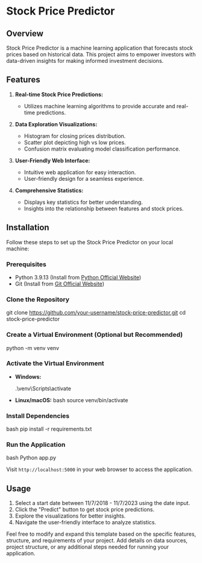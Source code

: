 
# Stock Price Predictor

## Overview

Stock Price Predictor is a machine learning application that forecasts stock prices based on historical data. This project aims to empower investors with data-driven insights for making informed investment decisions.

## Features

1. **Real-time Stock Price Predictions:**
   - Utilizes machine learning algorithms to provide accurate and real-time predictions.

2. **Data Exploration Visualizations:**
   - Histogram for closing prices distribution.
   - Scatter plot depicting high vs low prices.
   - Confusion matrix evaluating model classification performance.

3. **User-Friendly Web Interface:**
   - Intuitive web application for easy interaction.
   - User-friendly design for a seamless experience.

4. **Comprehensive Statistics:**
   - Displays key statistics for better understanding.
   - Insights into the relationship between features and stock prices.

## Installation

Follow these steps to set up the Stock Price Predictor on your local machine:

### Prerequisites

- Python 3.9.13 (Install from [Python Official Website](https://www.python.org/downloads/release))
- Git (Install from [Git Official Website](https://git-scm.com/downloads))

### Clone the Repository


git clone https://github.com/your-username/stock-price-predictor.git
cd stock-price-predictor


### Create a Virtual Environment (Optional but Recommended)


python -m venv venv


### Activate the Virtual Environment

- **Windows:**
  
  .\venv\Scripts\activate


- **Linux/macOS:**
  bash
  source venv/bin/activate
  

### Install Dependencies

bash
pip install -r requirements.txt


### Run the Application

bash
Python app.py


Visit `http://localhost:5000` in your web browser to access the application.

## Usage

1. Select a start date between 11/7/2018 - 11/7/2023 using the date input.
2. Click the "Predict" button to get stock price predictions.
3. Explore the visualizations for better insights.
4. Navigate the user-friendly interface to analyze statistics.



Feel free to modify and expand this template based on the specific features, structure, and requirements of your project. Add details on data sources, project structure, or any additional steps needed for running your application.
